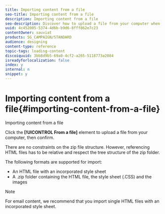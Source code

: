 ```yaml
---
title: Importing content from a file
seo-title: Importing content from a file
description: Importing content from a file
seo-description: Discover how to upload a file from your computer when creating an email or a landing page.
uuid: 4c452005-5374-4d6b-b9d6-8fff862e7c23
contentOwner: sauviat
products: SG_CAMPAIGN/STANDARD
audience: designing
content-type: reference
topic-tags: loading-content
discoiquuid: 3bb8d9b5-69a0-4cf2-a265-5118773a2084
isreadyforlocalization: false
index: y
internal: n
snippet: y
---
```


# Importing content from a file{#importing-content-from-a-file}

Importing content from a file

Click the **[!UICONTROL From a file]** element to upload a file from your computer, then confirm.

There are no constraints on the zip file structure. However, referencing HTML files has to be relative and respect the tree structure of the zip folder.

The following formats are supported for import:

* An HTML file with an incorporated style sheet
* A .zip folder containing the HTML file, the style sheet (.CSS) and the images

>[!NOTE]
>
>For email content, we recommend that you import single HTML files with an incorporated style sheet.

